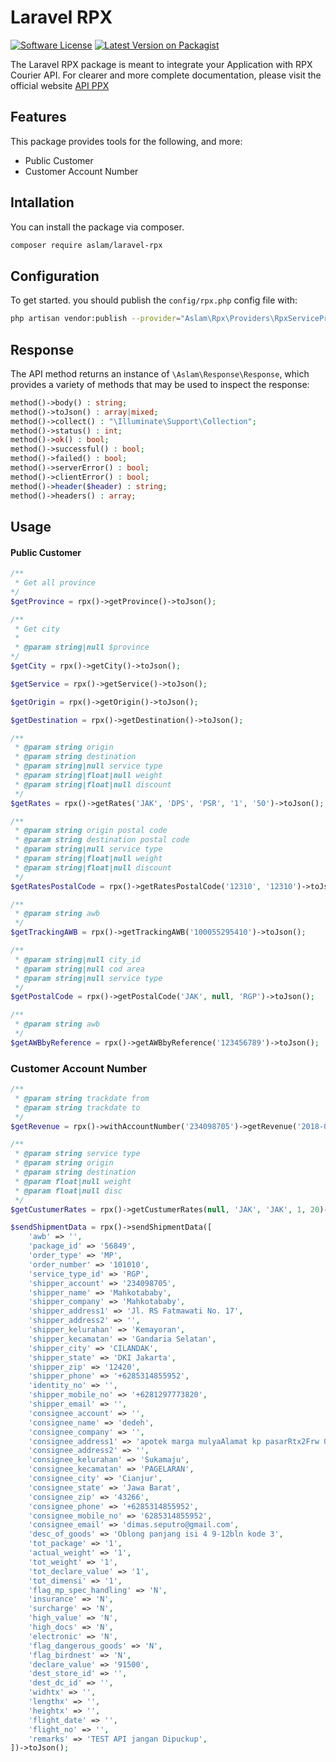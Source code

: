 # Laravel RPX

[![Software License](https://img.shields.io/badge/license-MIT-brightgreen.svg?style=flat-square)](LICENSE.md)
[![Latest Version on Packagist](https://img.shields.io/packagist/v/aslam/laravel-rpx.svg?style=flat-square)](https://packagist.org/packages/aslam/laravel-rpx)

The Laravel RPX package is meant to integrate your Application with RPX Courier API. For clearer and more complete documentation, please visit the official website [API PPX](http://api.rpxholding.com/)

## Features

This package provides tools for the following, and more:

- Public Customer
- Customer Account Number

## Intallation

You can install the package via composer.

```bash
composer require aslam/laravel-rpx
```

## Configuration

To get started. you should publish the `config/rpx.php` config file with:

```bash
php artisan vendor:publish --provider="Aslam\Rpx\Providers\RpxServiceProvider"
```

## Response

The API method returns an instance of `\Aslam\Response\Response`, which provides a variety of methods that may be used to inspect the response:

```php
method()->body() : string;
method()->toJson() : array|mixed;
method()->collect() : "\Illuminate\Support\Collection";
method()->status() : int;
method()->ok() : bool;
method()->successful() : bool;
method()->failed() : bool;
method()->serverError() : bool;
method()->clientError() : bool;
method()->header($header) : string;
method()->headers() : array;
```

## Usage

#### Public Customer

```php
/**
 * Get all province
*/
$getProvince = rpx()->getProvince()->toJson();

/**
 * Get city
 *
 * @param string|null $province
*/
$getCity = rpx()->getCity()->toJson();

$getService = rpx()->getService()->toJson();

$getOrigin = rpx()->getOrigin()->toJson();

$getDestination = rpx()->getDestination()->toJson();

/**
 * @param string origin
 * @param string destination
 * @param string|null service type
 * @param string|float|null weight
 * @param string|float|null discount
 */
$getRates = rpx()->getRates('JAK', 'DPS', 'PSR', '1', '50')->toJson();

/**
 * @param string origin postal code
 * @param string destination postal code
 * @param string|null service type
 * @param string|float|null weight
 * @param string|float|null discount
 */
$getRatesPostalCode = rpx()->getRatesPostalCode('12310', '12310')->toJson();

/**
 * @param string awb
 */
$getTrackingAWB = rpx()->getTrackingAWB('100055295410')->toJson();

/**
 * @param string|null city_id
 * @param string|null cod area
 * @param string|null service type
 */
$getPostalCode = rpx()->getPostalCode('JAK', null, 'RGP')->toJson();

/**
 * @param string awb
 */
$getAWBbyReference = rpx()->getAWBbyReference('123456789')->toJson();
```

### Customer Account Number

```php
/**
 * @param string trackdate from
 * @param string trackdate to
 */
$getRevenue = rpx()->withAccountNumber('234098705')->getRevenue('2018-01-01', '2018-02-01')->toJson();

/**
 * @param string service type
 * @param string origin
 * @param string destination
 * @param float|null weight
 * @param float|null disc
 */
$getCustumerRates = rpx()->getCustumerRates(null, 'JAK', 'JAK', 1, 20)->toJson();

$sendShipmentData = rpx()->sendShipmentData([
    'awb' => '',
    'package_id' => '56849',
    'order_type' => 'MP',
    'order_number' => '101010',
    'service_type_id' => 'RGP',
    'shipper_account' => '234098705',
    'shipper_name' => 'Mahkotababy',
    'shipper_company' => 'Mahkotababy',
    'shipper_address1' => 'Jl. RS Fatmawati No. 17',
    'shipper_address2' => '',
    'shipper_kelurahan' => 'Kemayoran',
    'shipper_kecamatan' => 'Gandaria Selatan',
    'shipper_city' => 'CILANDAK',
    'shipper_state' => 'DKI Jakarta',
    'shipper_zip' => '12420',
    'shipper_phone' => '+6285314855952',
    'identity_no' => '',
    'shipper_mobile_no' => '+6281297773820',
    'shipper_email' => '',
    'consignee_account' => '',
    'consignee_name' => 'dedeh',
    'consignee_company' => '',
    'consignee_address1' => 'apotek marga mulyaAlamat kp pasarRtx2Frw 0502 Dssindangkerta',
    'consignee_address2' => '',
    'consignee_kelurahan' => 'Sukamaju',
    'consignee_kecamatan' => 'PAGELARAN',
    'consignee_city' => 'Cianjur',
    'consignee_state' => 'Jawa Barat',
    'consignee_zip' => '43266',
    'consignee_phone' => '+6285314855952',
    'consignee_mobile_no' => '6285314855952',
    'consignee_email' => 'dimas.seputro@gmail.com',
    'desc_of_goods' => 'Oblong panjang isi 4 9-12bln kode 3',
    'tot_package' => '1',
    'actual_weight' => '1',
    'tot_weight' => '1',
    'tot_declare_value' => '1',
    'tot_dimensi' => '1',
    'flag_mp_spec_handling' => 'N',
    'insurance' => 'N',
    'surcharge' => 'N',
    'high_value' => 'N',
    'high_docs' => 'N',
    'electronic' => 'N',
    'flag_dangerous_goods' => 'N',
    'flag_birdnest' => 'N',
    'declare_value' => '91500',
    'dest_store_id' => '',
    'dest_dc_id' => '',
    'widhtx' => '',
    'lengthx' => '',
    'heightx' => '',
    'flight_date' => '',
    'flight_no' => '',
    'remarks' => 'TEST API jangan Dipuckup',
])->toJson();
```
